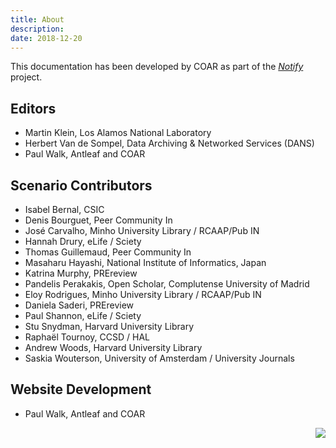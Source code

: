 ```yaml
---
title: About
description:
date: 2018-12-20
---
```


This documentation has been developed by COAR as part of the [*Notify*](https://www.coar-repositories.org/notify-repository-and-services-interoperability-project/) project.

## Editors
* Martin Klein, Los Alamos National Laboratory
* Herbert Van de Sompel, Data Archiving &amp; Networked Services (DANS)
* Paul Walk, Antleaf and COAR

## Scenario Contributors
- Isabel Bernal, CSIC
- Denis Bourguet, Peer Community In
- José Carvalho, Minho University Library / RCAAP/Pub IN
- Hannah Drury, eLife / Sciety
- Thomas Guillemaud, Peer Community In
- Masaharu Hayashi, National Institute of Informatics, Japan
- Katrina Murphy, PREreview
- Pandelis Perakakis, Open Scholar, Complutense University of Madrid
- Eloy Rodrigues, Minho University Library / RCAAP/Pub IN
- Daniela Saderi, PREreview
- Paul Shannon, eLife / Sciety
- Stu Snydman, Harvard University Library
- Raphaël Tournoy, CCSD / HAL
- Andrew Woods, Harvard University Library
- Saskia Wouterson, University of Amsterdam / University Journals

## Website Development
* Paul Walk, Antleaf and COAR

<div style="text-align: right;">
<a href="https://www.antleaf.com"><img src="/images/antleaf_logo.png"/></a>
</div>
